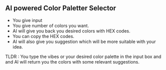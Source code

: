 
## AI powered Color Paletter Selector

- You give input
- You give number of colors you want.
- AI will give you back you desired colors with HEX codes.
- You can copy the HEX codes.
- AI will also give you suggestion which will be more suitable with your idea.

TLDR : You type the vibes or your desired color palette in the input box and and AI will return you the colors with some relevant suggestions.
